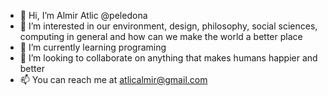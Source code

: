 - 👋 Hi, I’m Almir Atlic @peledona
- 👀 I’m interested in our environment, design, philosophy, social sciences, computing in general and how can we make the world a better place
- 🌱 I’m currently learning programing
- 💞️ I’m looking to collaborate on anything that makes humans happier and better
- 📫 You can reach me at atlicalmir@gmail.com

<!---
peledona/peledona is a ✨ special ✨ repository because its `README.md` (this file) appears on your GitHub profile.
You can click the Preview link to take a look at your changes.
--->
